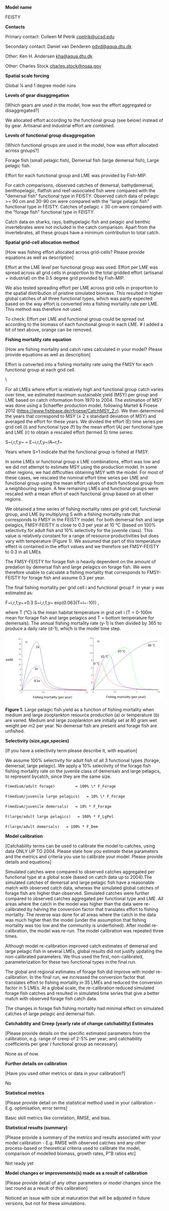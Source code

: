 **Model name**

FEISTY

**Contacts**

Primary contact: Colleen M Petrik [cpetrik\@ucsd.edu](mailto:cpetrik@ucsd.edu)

Secondary contact: Daniel van Denderen [pdvd\@aqua.dtu.dk](mailto:pdvd@aqua.dtu.dk)

Other: Ken H. Andersen [kha\@aqua.dtu.dk](mailto:kha@aqua.dtu.dk) 

Other: Charles Stock [charles.stock\@noaa.gov](mailto:charles.stock@noaa.gov) 

**Spatial scale forcing**

Global ¼ and 1 degree model runs

**Levels of gear disaggregation**

[Which gears are used in the model, how was the effort aggregated or disaggregated?]

We allocated effort according to the functional group (see below) instead of by gear. Artisanal and industrial effort are combined. 

**Levels of functional group disaggregation**

[Which functional groups are used in the model, how was effort allocated across groups?]

Forage fish (small pelagic fish), Demersal fish (large demersal fish), Large pelagic fish. 

Effort for each functional group and LME was provided by Fish-MIP.

For catch comparisons, observed catches of demersal, bathydemersal, benthopelagic, flatfish and reef-associated fish were compared with the "demersal fish" functional type in FEISTY. Observed catch data of pelagic \>= 90 cm and 30-90 cm were compared with the "large pelagic fish" functional type in FEISTY. Catches of pelagic \< 30 cm were compared with the "forage fish" functional type in FEISTY. 

Catch data on sharks, rays, bathypelagic fish and pelagic and benthic invertebrates were not included in the catch comparison. Apart from the invertebrates, all these groups have a minimum contribution to total catch. 

**Spatial grid-cell allocation method**

[How was fishing effort allocated across grid-cells? Please provide equations as well as description]

Effort at the LME level per functional group was used. Effort per LME was spread across all grid cells in proportion to the total gridded effort (artisanal + industrial) on the 0.5 degree grid provided by Fish-MIP.

We also tested spreading effort per LME across grid cells in proportion to the spatial distribution of pristine simulated biomass. This resulted in higher global catches of all three functional types, which was partly expected based on the way effort is converted into a fishing mortality rate per LME. This method was therefore not used. 

To check: Effort per LME and functional group could be spread out according to the biomass of each functional group in each LME. \# I added a bit of text above, orange can be removed. 

**Fishing mortality rate equation**

[How are fishing mortality and catch rates calculated in your model? Please provide equations as well as description]

Effort is converted into a fishing mortality rate using the FMSY for each functional group at each grid cell.

\

For all LMEs where effort is relatively high and functional group catch varies over time, we estimated maximum sustainable yield (MSY) per group and LME based on catch information from 1970 to 2004. The estimation of MSY was done using a Schaeffer production model, following Martell & Froese 2012 (<https://www.fishbase.de/rfroese/CatchMSY_2.r>). We then determined the years that correspond to MSY (± 2 x standard deviation of MSY) and averaged the effort for these years. We divided the effort (E) time series per grid cell (i) and functional type (f) by the mean effort (A) per functional type and LME (r) to obtain a rescaled effort (termed S) time series:

S~i,r,f,y~ = E~i,r,f,y~/A~r,f~

Years where S=1 indicate that the functional group is fished at FMSY.  

In some LMEs or functional group x LME combinations, effort was low and we did not attempt to estimate MSY using the production model. In some other regions, we had difficulties obtaining MSY with the model. For most of these cases, we rescaled the nominal effort time series per LME and functional group using the mean effort values of each functional group from a neighbouring region. A few remaining LMEs and functional groups were rescaled with a mean effort of each functional group based on all other regions. 

We obtained a time series of fishing mortality rates per grid cell, functional group, and LME by multiplying S with a fishing mortality rate that corresponds to FMSY in the FEISTY model. For both demersal fish and large pelagics, FMSY-FEISTY is close to 0.3 per year at 10 °C (based on 100% selectivity for adult fish and 10% selectivity for the juvenile class). This value is relatively constant for a range of resource productivities but does vary with temperature (Figure 1). We assumed that part of this temperature effect is contained in the effort values and we therefore set FMSY-FEISTY  to 0.3 in all LMEs. 

The FMSY-FEISTY for forage fish is heavily dependent on the amount of predation by demersal fish and large pelagics on forage fish. We were therefore unable to calculate a fishing mortality that corresponds to FMSY-FEISTY for forage fish and assume 0.3 per year.

The final fishing mortality per grid cell i and functional group f  in year y was estimated as:    

F~i,r,f,y~=0.3 S~i,r,f,y~ exp(0.063(T~i~-10)) , 

where T (°C) is the mean habitat temperature in grid cell i (T = 0-100m mean for forage fish and large pelagics and T = bottom temperature for demersals). The annual fishing mortality rate (y-1) is then divided by 365 to produce a daily rate (d-1), which is the model time step.

![](Feistyimage.png)

**Figure 1.** Large pelagic fish yield as a function of fishing mortality when medium and large zooplankton resource production (a) or temperature (b) are varied. Medium and large zooplankton are initially set at 80 gram wet weight per m2 per year. No demersal fish are present and forage fish are unfished. 

**Selectivity (size,age,species)**

[If you have a selectivity term please describe it, with equation]

We assume 100% selectivity for adult fish of all 3 functional types (forage, demersal, large pelagic). We apply a 10% selectivity of the forage fish fishing mortality rate on the juvenile class of demersals and large pelagics, to represent bycatch, since they are the same size.

```         
F(medium/adult forage)         = 100% \* F_Forage

F(medium/juvenile large pelagics)   = 10% \* F_Forage

F(medium/juvenile demersals)   = 10% * F_Forage

F(large/adult large pelagics)   = 100% * F_LgPel

F(large/adult demersals)   = 100% * F_Dem
```

**Model calibration**

[Catchability terms can be used to calibrate the model to catches, using data ONLY UP TO 2004. Please state how you estimate these parameters and the metrics and criteria you use to calibrate your model. Please provide details and equations]

Simulated catches were compared to observed catches aggregated per functional type at a global scale (based on catch data up to 2004).The simulated catches of demersal and large pelagic fish have a reasonable match with observed catch data, whereas the simulated global catches of forage fish are higher than observed. Simulated catches were further compared to observed catches aggregated per functional type and LME. All areas where the catch in the model was higher than the data were re-calibrated by halving the conversion factor that translates effort to fishing mortality. The reverse was done for all areas where the catch in the data was much higher than the model (under the assumption that fishing mortality was too low and the community is underfished). After model re-calibration, the model was re-run. The model calibration was repeated three times. 

Although model re-calibration improved catch estimates of demersal and large pelagic fish in several LMEs, global results did not justify updating the non-calibrated parameters. We thus used the first, non-calibrated, parameterization for these two functional types in the final run. 

The global and regional estimates of forage fish did improve with model re-calibration. In the final run, we increased the conversion factor that translates effort to fishing mortality in 35 LMEs and reduced the conversion factor in 5 LMEs. At a global scale, the re-calibration reduced simulated forage fish catches and resulted in simulated time series that give a better match with observed forage fish catch data. 

The changes in forage fish fishing mortality had minimal effect on simulated catches of large pelagic and demersal fish. 

**Catchability and Creep (yearly rate of change catchability) Estimates**

[Please provide details on the specific estimated parameters from the calibration, e.g. range of creep of 2-5% per year; and catchability coefficients per gear / functional group as necessary]

None as of now.

**Further details on calibration**

[Have you used other metrics or data in your calibration?]

No

**Statistical metrics**

[Please provide detail on the statistical method used in your calibration - E.g. optimisation, error terms]

Basic skill metrics like correlation, RMSE, and bias. 

**Statistical results (summary)**

[Please provide a summary of the metrics and results associated with your model calibration - E.g. RMSE with observed catches and any other process-based or theoretical criteria used to calibrate the model, comparison of modelled biomass, growth rates, P"B ratios etc]

Not ready yet

**Model changes or improvements(s) made as a result of calibration**

[Please provide detail of any other parameters or model changes since the last round as a result of this calibration]

Noticed an issue with size at maturation that will be adjusted in future versions, but not for these simulations.
